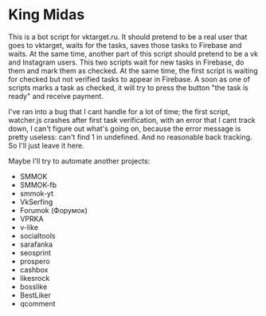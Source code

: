 # King Midas

This is a bot script for vktarget.ru. It should pretend to be a real user that goes to vktarget, waits for the tasks,
saves those tasks to Firebase and waits. At the same time, another part of this script should pretend to be a vk and
Instagram users. This two scripts wait for new tasks in Firebase, do them and mark them as checked. At the same time,
 the first script is waiting for checked but not verified tasks to appear in Firebase. A soon as one of
scripts marks a task as checked, it will try to press the button "the task is ready" and receive payment.

I've ran into a bug that I cant handle for a lot of time; the first script, watcher.js crashes after first task
verification, with an error that I cant track down, I can't figure out what's going on, because the error message
is pretty useless: can't find 1 in undefined. And no reasonable back tracking. So I'll just leave it here.

Maybe I'll try to automate another projects:

- SMMOK
- SMMOK-fb
- smmok-yt
- VkSerfing
- Forumok (Форумок)
- VPRKA
- v-like
- socialtools
- sarafanka
- seosprint
- prospero
- cashbox
- likesrock
- bosslike
- BestLiker
- qcomment
